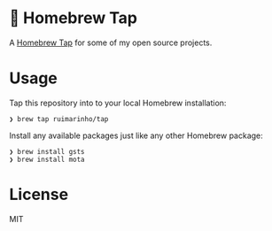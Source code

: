 # 🍻 Homebrew Tap

A [Homebrew Tap](https://docs.brew.sh/Taps) for some of my open source projects.

# Usage

Tap this repository into to your local Homebrew installation:

```shell
❯ brew tap ruimarinho/tap
```

Install any available packages just like any other Homebrew package:

```shell
❯ brew install gsts
❯ brew install mota
```

# License

MIT
